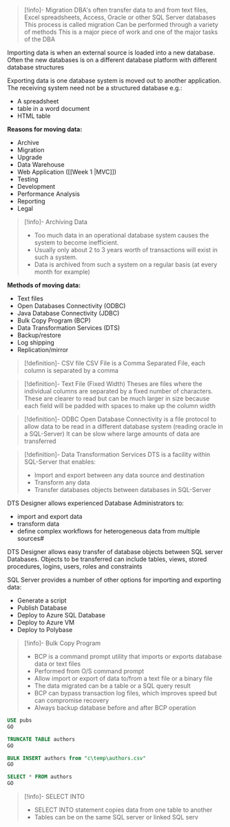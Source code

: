 
>[!info]- Migration
>DBA's often transfer data to and from text files, Excel spreadsheets, Access, Oracle or other SQL Server databases
>This process is called migration
>Can be performed through a variety of methods
>This is a major piece of work and one of the major tasks of the DBA

Importing data is when an external source is loaded into a new database. Often the new databases is on a different database platform with different database structures

Exporting data is one database system is moved out to another application. The receiving system need not be a structured database e.g.:
- A spreadsheet
- table in a word document
- HTML table

**Reasons for moving data:**
- Archive
- Migration
- Upgrade
- Data Warehouse
- Web Application ([[Week 1 |MVC]])
- Testing
- Development
- Performance Analysis
- Reporting
- Legal

>[!info]- Archiving Data
>- Too much data in an operational database system causes the system to become inefficient.
>- Usually only about 2 to 3 years worth of transactions will exist in such a system.
>- Data is archived from such a system on a regular basis (at every month for example)

**Methods of moving data:**
- Text files
- Open Databases Connectivity (ODBC)
- Java Database Connectivity (JDBC)
- Bulk Copy Program (BCP)
- Data Transformation Services (DTS)
- Backup/restore
- Log shipping
- Replication/mirror

>[!definition]- CSV file
>CSV File is a Comma Separated File, each column is separated by a comma

>[!definition]- Text File (Fixed Width)
>Theses are files where the individual columns are separated by a fixed number of characters. These are clearer to read but can be much larger in size because each field will be padded with spaces to make up the column width

>[!definition]- ODBC
>Open Database Connectivity is a file protocol to allow data to be read in a different database system (reading oracle in a SQL-Server)
>It can be slow where large amounts of data are transferred

>[!definition]- Data Transformation Services
>DTS is a facility within SQL-Server that enables:
>- Import and export between any data source and destination
>- Transform any data
>- Transfer databases objects between databases in SQL-Server

DTS Designer allows experienced Database Administrators to:
- import and export data
- transform data
- define complex workflows for heterogeneous data from multiple sources#

DTS Designer allows easy transfer of database objects between SQL server Databases.
Objects to be transferred can include tables, views, stored procedures, logins, users, roles and constraints

SQL Server provides a number of other options for importing and exporting data:
- Generate a script
- Publish Database
- Deploy to Azure SQL Database
- Deploy to Azure VM
- Deploy to Polybase

>[!info]- Bulk Copy Program
>- BCP is a command prompt utility that imports or exports database data or text files
>- Performed from O/S command prompt
>- Allow import or export of data to/from a text file or a binary file
>- The data migrated can be a table or a SQL query result
>- BCP can bypass transaction log files, which improves speed but can compromise recovery
>- Always backup database before and after BCP operation

```SQL
USE pubs
GO

TRUNCATE TABLE authors
GO

BULK INSERT authors from "c\temp\authors.csv"
GO

SELECT * FROM authors
GO
```

>[!info]- SELECT INTO
>- SELECT INTO statement copies data from one table to another
>- Tables can be on the same SQL server or linked SQL serv